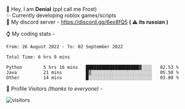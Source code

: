 🤚 Hey, I am **Denial** (ppl call me Frost)  
✨ Currently developing roblox games/scripts  
💎  My discord server - https://discord.gg/6ex8fQ5 **( ⚠ its russian )**  

⌚ My coding stats -

<!--START_SECTION:waka-->

```text
From: 26 August 2022 - To: 02 September 2022

Total Time: 6 hrs 9 mins

Python        5 hrs 16 mins   ████████████████████▓░░░░   82.53 %
Java          21 mins         █▒░░░░░░░░░░░░░░░░░░░░░░░   05.50 %
Other         14 mins         █░░░░░░░░░░░░░░░░░░░░░░░░   03.80 %
```

<!--END_SECTION:waka-->

🧥 Profile Visitors *(thanks to everyone)* -  
  
![visitors](https://visitor-badge.glitch.me/badge?page_id=FrostX-Official.FrostX-Official)
